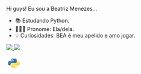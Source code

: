 Hi guys! Eu sou a Beatriz Menezes...

- 📚 Estudando Python.
- 👩🏻‍💼 Pronome: Ela/dela.
- 💡 Curiosidades: BEA é meu apelido e amo jogar.

<div>

  <a href="https://github.com/beatrizmenezes1">

  <img height="180em" src="https://github-readme-stats.vercel.app/api?username=beatrizmenezes1&show_icons=true&theme=synthwave&include_all_commits=true&count_private=true"/>

  <img height="180em" src="https://github-readme-stats.vercel.app/api/top-langs/?username=beatrizmenezes1&layout=compact&langs_count=7&theme=synthwave"/>

</div>
  

<div style="display: inline_block"><br>
  <img align="center" alt="Bea-Python" height="30" width="40" src="https://raw.githubusercontent.com/devicons/devicon/master/icons/python/python-original.svg">
</div>




